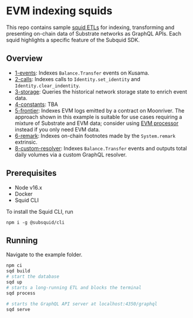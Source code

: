 # EVM indexing squids

This repo contains sample [squid ETLs](https://docs.subsquid.io/overview/) for indexing, transforming and presenting on-chain data of Substrate networks as GraphQL APIs. Each squid highlights a specific feature of the Subquid SDK.

## Overview

- [1-events](https://github.com/subsquid-labs/substrate-events-example): Indexes `Balance.Transfer` events on Kusama.
- [2-calls](https://github.com/subsquid-labs/substrate-calls-example): Indexes calls to `Identity.set_identity` and `Identity.clear_indentity`.
- [3-storage](https://github.com/subsquid-labs/substrate-storage-example): Queries the historical network storage state to enrich event data.
- [4-constants](): TBA
- [5-frontier](https://github.com/subsquid-labs/substrate-frontier-example): Indexes EVM logs emitted by a contract on Moonriver. The approach shown in this example is suitable for use cases requiring a mixture of Substrate and EVM data; consider using [EVM processor](https://docs.subsquid.io/evm-indexing) instead if you only need EVM data.
- [6-remark](https://github.com/subsquid-labs/substrate-remark-example): Indexes on-chain footnotes made by the `System.remark` extrinsic.
- [8-custom-resolver](https://github.com/subsquid-labs/squid-substrate-examples/tree/master/8-custom-resolver): Indexes `Balance.Transfer` events and outputs total daily volumes via a custom GraphQL resolver.

## Prerequisites

- Node v16.x
- Docker
- Squid CLI

To install the Squid CLI, run 

```
npm i -g @subsquid/cli
```

## Running 

Navigate to the example folder.

```bash
npm ci
sqd build
# start the database
sqd up
# starts a long-running ETL and blocks the terminal
sqd process

# starts the GraphQL API server at localhost:4350/graphql
sqd serve
```
